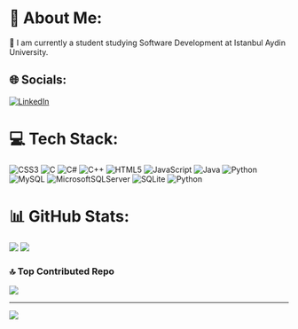 <img src="https://camo.githubusercontent.com/ae728bf2f2966c23e130dd6588e77114c51eb6d35766cde691ab71b4db67219c/68747470733a2f2f7777772e7365616e2d6c6c6f79642e636f6d2f6173736574732f7374617469632f32303231303330332d64696e6f2d67616d652d322e386362643264632e39313335316435616339313533633466633665646533363033633666643638372e676966" alt="" data-canonical-src="https://www.sean-lloyd.com/assets/static/20210303-dino-game-2.8cbd2dc.91351d5ac9153c4fc6ede3603c6fd687.gif" style="max-width: 100%; display: inline-block;" data-target="animated-image.originalImage">

# 💫 About Me:
🔭 I am currently a student studying Software Development at Istanbul Aydin University.<br>


## 🌐 Socials:
[![LinkedIn](https://img.shields.io/badge/LinkedIn-%230077B5.svg?logo=linkedin&logoColor=white)](https://www.linkedin.com/in/batuhan-inan/) 

# 💻 Tech Stack:
![CSS3](https://img.shields.io/badge/css3-%231572B6.svg?style=plastic&logo=css3&logoColor=white) ![C](https://img.shields.io/badge/c-%2300599C.svg?style=plastic&logo=c&logoColor=white) ![C#](https://img.shields.io/badge/c%23-%23239120.svg?style=plastic&logo=csharp&logoColor=white) ![C++](https://img.shields.io/badge/c++-%2300599C.svg?style=plastic&logo=c%2B%2B&logoColor=white) ![HTML5](https://img.shields.io/badge/html5-%23E34F26.svg?style=plastic&logo=html5&logoColor=white) ![JavaScript](https://img.shields.io/badge/javascript-%23323330.svg?style=plastic&logo=javascript&logoColor=%23F7DF1E) ![Java](https://img.shields.io/badge/java-%23ED8B00.svg?style=plastic&logo=openjdk&logoColor=white) ![Python](https://img.shields.io/badge/python-3670A0?style=plastic&logo=python&logoColor=ffdd54) ![MySQL](https://img.shields.io/badge/mysql-4479A1.svg?style=plastic&logo=mysql&logoColor=white) ![MicrosoftSQLServer](https://img.shields.io/badge/Microsoft%20SQL%20Server-CC2927?style=plastic&logo=microsoft%20sql%20server&logoColor=white) ![SQLite](https://img.shields.io/badge/sqlite-%2307405e.svg?style=plastic&logo=sqlite&logoColor=white) ![Python](https://img.shields.io/badge/python-3670A0?style=plastic&logo=python&logoColor=ffdd54)
# 📊 GitHub Stats:
![](https://github-readme-streak-stats.herokuapp.com/?user=ahvcxa&theme=gotham&hide_border=true)
![](https://github-readme-stats.vercel.app/api/top-langs/?username=ahvcxa&theme=gotham&hide_border=true&include_all_commits=true&count_private=false&layout=compact)

### 🔝 Top Contributed Repo
![](https://github-contributor-stats.vercel.app/api?username=ahvcxa&limit=5&theme=swift&combine_all_yearly_contributions=true)

---
[![](https://visitcount.itsvg.in/api?id=ahvcxa&icon=3&color=5)](https://visitcount.itsvg.in)

<!-- Proudly created with GPRM ( https://gprm.itsvg.in ) -->
